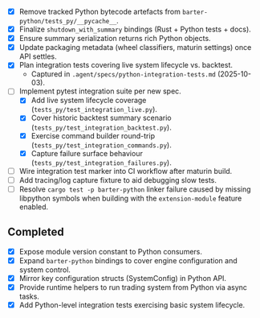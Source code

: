 - [x] Remove tracked Python bytecode artefacts from `barter-python/tests_py/__pycache__`.
- [x] Finalize `shutdown_with_summary` bindings (Rust + Python tests + docs).
- [x] Ensure summary serialization returns rich Python objects.
- [x] Update packaging metadata (wheel classifiers, maturin settings) once API settles.
- [x] Plan integration tests covering live system lifecycle vs. backtest.
  - Captured in `.agent/specs/python-integration-tests.md` (2025-10-03).
- [ ] Implement pytest integration suite per new spec.
  - [x] Add live system lifecycle coverage (`tests_py/test_integration_live.py`).
  - [x] Cover historic backtest summary scenario (`tests_py/test_integration_backtest.py`).
  - [x] Exercise command builder round-trip (`tests_py/test_integration_commands.py`).
  - [x] Capture failure surface behaviour (`tests_py/test_integration_failures.py`).
- [ ] Wire integration test marker into CI workflow after maturin build.
- [ ] Add tracing/log capture fixture to aid debugging slow tests.
- [ ] Resolve `cargo test -p barter-python` linker failure caused by missing libpython symbols when
      building with the `extension-module` feature enabled.

## Completed
- [x] Expose module version constant to Python consumers.
- [x] Expand `barter-python` bindings to cover engine configuration and system control.
- [x] Mirror key configuration structs (SystemConfig) in Python API.
- [x] Provide runtime helpers to run trading system from Python via async tasks.
- [x] Add Python-level integration tests exercising basic system lifecycle.
